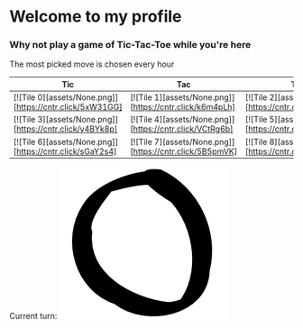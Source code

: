# Welcome to my profile

### Why not play a game of Tic-Tac-Toe while you're here
The most picked move is chosen every hour

| Tic | Tac | Toe |
|--|--|--|
| [![Tile 0][assets/None.png]][https://cntr.click/5xW31GG] | [![Tile 1][assets/None.png]][https://cntr.click/k6m4pLh] | [![Tile 2][assets/None.png]][https://cntr.click/0Jy1NdB] |
| [![Tile 3][assets/None.png]][https://cntr.click/y4BYk8p] | [![Tile 4][assets/None.png]][https://cntr.click/VCtRg6b] | [![Tile 5][assets/None.png]][https://cntr.click/b0a0hMb] |
| [![Tile 6][assets/None.png]][https://cntr.click/sGaY2s4] | [![Tile 7][assets/None.png]][https://cntr.click/5B5pmVK] | [![Tile 8][assets/True.png]][https://cntr.click/SG7sV89] |
    
Current turn:
![enter image description here](assets/False.png)